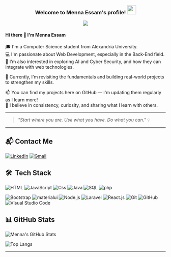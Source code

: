 <h3 align="center">
  Welcome to Menna Essam's profile!
  <img src="https://media.giphy.com/media/hvRJCLFzcasrR4ia7z/giphy.gif" width="28">
</h3>

<!-- Typing SVG by DenverCoder1 - https://github.com/DenverCoder1/readme-typing-svg -->
<p align="center">
  <a href="https://github.com/DenverCoder1/readme-typing-svg"><img src="https://readme-typing-svg.herokuapp.com/?lines=Full-stack%20web%20developer;Always%20learning%20new%20things&font=Fira%20Code&center=true&width=440&height=45&color=f75c7e&vCenter=true&size=22"></a>
</p> 


#### Hi there 👋 I'm Menna Essam

🎓 I'm a Computer Science student from Alexandria University.  
💻 I'm passionate about Web Development, especially in the Back-End field.  
🧠 I'm also interested in exploring AI and Cyber Security, and how they can integrate with web technologies.

🌱 Currently, I'm revisiting the fundamentals and building real-world projects to strengthen my skills.  

📫 You can find my projects here on GitHub — I'm updating them regularly as I learn more!  
🧩 I believe in consistency, curiosity, and sharing what I learn with others.

---

> *"Start where you are. Use what you have. Do what you can."* 💡

---

## 📬 Contact Me

[![LinkedIn](https://img.shields.io/badge/LinkedIn-%230077B5.svg?&style=for-the-badge&logo=linkedin&logoColor=white)](https://www.linkedin.com/in/menna-essam-158753324/)
[![Gmail](https://img.shields.io/badge/Gmail-D14836?style=for-the-badge&logo=gmail&logoColor=white)](menaessam667@gmail.com)

## 🛠 &nbsp;Tech Stack

![HTML](https://img.shields.io/badge/-HTML-05122A?style=flat&logo=HTML5)
![JavaScript](https://img.shields.io/badge/-JavaScript-000?&logo=JavaScript)
![Css](https://img.shields.io/badge/-CSS-000?&logo=Css)
![Java](https://img.shields.io/badge/-Java-000?&logo=Java&logoColor=007396)
![SQL](https://img.shields.io/badge/-SQL-000?&logo=MySQL)
![php](https://img.shields.io/badge/-PHP-000?&logo=php)

![Bootstrap](https://img.shields.io/badge/-Bootstrap-05122A?style=flat&logo=bootstrap&logoColor=563D7C)
![materialui](https://img.shields.io/badge/-MaterialUi-05122A?style=flat&logo=Material&logoColor=563D7C)
![Node.js](https://img.shields.io/badge/-Node.js-000?&logo=node.js)
![Laravel](https://img.shields.io/badge/-Laravel-000?&logo=laravel)
![React.js](https://img.shields.io/badge/-React-000?&logo=React)
![Git](https://img.shields.io/badge/-Git-05122A?style=flat&logo=git)
![GitHub](https://img.shields.io/badge/-GitHub-05122A?style=flat&logo=github)
![Visual Studio Code](https://img.shields.io/badge/-Visual%20Studio%20Code-05122A?style=flat&logo=visual-studio-code&logoColor=007AC)

## 📊 GitHub Stats

![Menna's GitHub Stats](https://github-readme-stats.vercel.app/api?username=mennadevhub&show_icons=true&theme=radical)

![Top Langs](https://github-readme-stats.vercel.app/api/top-langs/?username=mennadevhub&layout=compact&theme=radical)

---


























